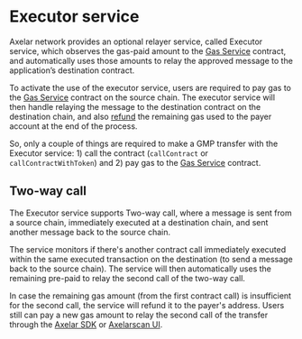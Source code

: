 # Executor service 

Axelar network provides an optional relayer service, called Executor service, which observes the gas-paid amount to the [Gas Service](/dev/gmp/gas-services/overview) contract, and automatically uses those amounts to relay the approved message to the application’s destination contract.

To activate the use of the executor service, users are required to pay gas to the [Gas Service](/dev/gmp/gas-services/overview) contract on the source chain. The executor service will then handle relaying the message to the destination contract on the destination chain, and also [refund](/dev/gmp/gas-services/refund) the remaining gas used to the payer account at the end of the process. 

So, only a couple of things are required to make a GMP transfer with the Executor service: 1) call the contract (`callContract` or `callContractWithToken`) and 2) pay gas to the [Gas Service](/dev/gmp/gas-services/overview) contract.

## Two-way call
The Executor service supports Two-way call, where a message is sent from a source chain, immediately executed at a destination chain, and sent another message back to the source chain.

The service monitors if there's another contract call immediately executed within the same executed transaction on the destination (to send a message back to the source chain). The service will then automatically uses the remaining pre-paid to relay the second call of the two-way call. 

In case the remaining gas amount (from the first contract call) is insufficient for the second call, the service will refund it to the payer's address. Users still can pay a new gas amount to relay the second call of the transfer through the [Axelar SDK](/dev/axelarjs-sdk/tx-status-query-recovery#22-erc-20-gas-payment) or [Axelarscan UI](http://localhost:3000/dev/gmp/gmp-tracker-recovery/recovery#increase-gas-payment-to-the-gas-receiver-on-the-source-chain).